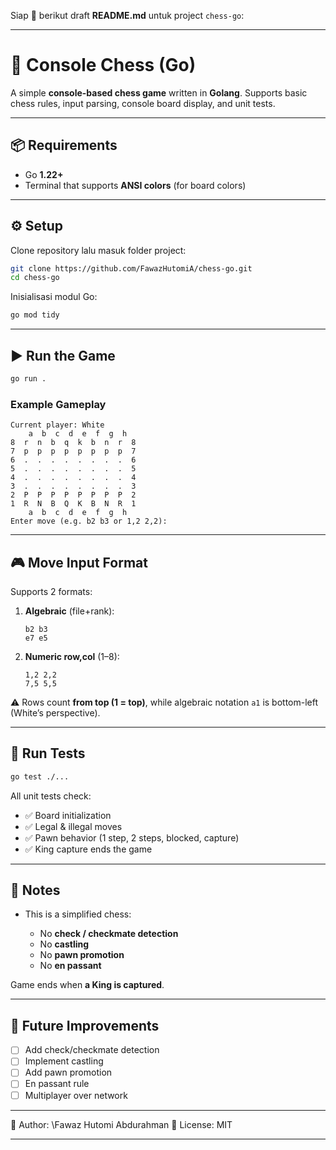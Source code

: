 Siap 🚀 berikut draft **README.md** untuk project `chess-go`:

---

# 🏰 Console Chess (Go)

A simple **console-based chess game** written in **Golang**.
Supports basic chess rules, input parsing, console board display, and unit tests.

---

## 📦 Requirements

* Go **1.22+**
* Terminal that supports **ANSI colors** (for board colors)

---

## ⚙️ Setup

Clone repository lalu masuk folder project:

```bash
git clone https://github.com/FawazHutomiA/chess-go.git
cd chess-go
```

Inisialisasi modul Go:

```bash
go mod tidy
```

---

## ▶️ Run the Game

```bash
go run .
```

### Example Gameplay

```
Current player: White
    a  b  c  d  e  f  g  h
8  r  n  b  q  k  b  n  r  8
7  p  p  p  p  p  p  p  p  7
6  .  .  .  .  .  .  .  .  6
5  .  .  .  .  .  .  .  .  5
4  .  .  .  .  .  .  .  .  4
3  .  .  .  .  .  .  .  .  3
2  P  P  P  P  P  P  P  P  2
1  R  N  B  Q  K  B  N  R  1
    a  b  c  d  e  f  g  h
Enter move (e.g. b2 b3 or 1,2 2,2):
```

---

## 🎮 Move Input Format

Supports 2 formats:

1. **Algebraic** (file+rank):

   ```
   b2 b3
   e7 e5
   ```

2. **Numeric row,col** (1–8):

   ```
   1,2 2,2
   7,5 5,5
   ```

⚠️ Rows count **from top (1 = top)**, while algebraic notation `a1` is bottom-left (White’s perspective).

---

## 🧪 Run Tests

```bash
go test ./...
```

All unit tests check:

* ✅ Board initialization
* ✅ Legal & illegal moves
* ✅ Pawn behavior (1 step, 2 steps, blocked, capture)
* ✅ King capture ends the game

---

## 📌 Notes

* This is a simplified chess:

  * No **check / checkmate detection**
  * No **castling**
  * No **pawn promotion**
  * No **en passant**

Game ends when **a King is captured**.

---

## 🚀 Future Improvements

* [ ] Add check/checkmate detection
* [ ] Implement castling
* [ ] Add pawn promotion
* [ ] En passant rule
* [ ] Multiplayer over network

---

🔹 Author: \Fawaz Hutomi Abdurahman
🔹 License: MIT

---
